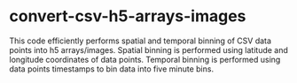 # convert-csv-h5-arrays-images
This code efficiently performs spatial and temporal binning of CSV data points into h5 arrays/images. Spatial binning is performed using latitude and longitude coordinates of data points. Temporal binning is performed using data points timestamps to bin data into five minute bins. 
